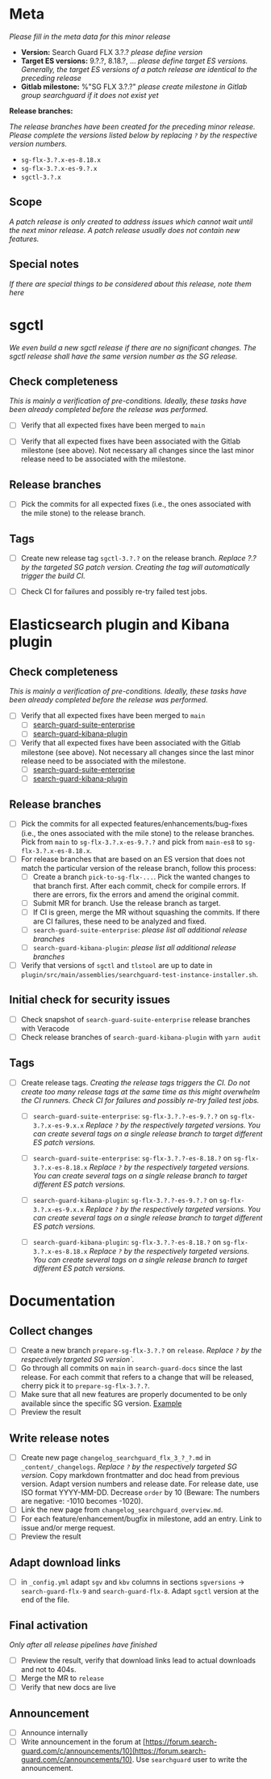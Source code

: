 # Meta

*Please fill in the meta data for this minor release*

* **Version:** Search Guard FLX 3.?.? *please define version*
* **Target ES versions:** 9.?.?, 8.18.?, ... *please define target ES versions. Generally, the target ES versions of a patch release are identical to the preceding release*
* **Gitlab milestone:** %"SG FLX 3.?.?" *please create milestone in Gitlab group searchguard if it does not exist yet*

**Release branches:**

*The release branches have been created for the preceding minor release. Please complete the versions listed below by replacing `?` by the respective version numbers.* 

- `sg-flx-3.?.x-es-8.18.x`
- `sg-flx-3.?.x-es-9.?.x`
- `sgctl-3.?.x`


## Scope

*A patch release is only created to address issues which cannot wait until the next minor release. A patch release usually does not contain new features.*

## Special notes

*If there are special things to be considered about this release, note them here*

# sgctl

*We even build a new sgctl release if there are no significant changes. The sgctl release shall have the same version number as the SG release.*

## Check completeness 

*This is mainly a verification of pre-conditions. Ideally, these tasks have been already completed before the release was performed.*

- [ ] Verify that all expected fixes have been merged to `main` 
- [ ] Verify that all expected fixes have been associated with the Gitlab milestone (see above). Not necessary all changes since the last minor release need to be associated with the milestone. 


## Release branches

- [ ] Pick the commits for all expected fixes (i.e., the ones associated with the mile stone) to the release branch. 

## Tags

- [ ] Create new release tag `sgctl-3.?.?` on the release branch. *Replace ?.? by the targeted SG patch version. Creating the tag will automatically trigger the build CI.*
- [ ] Check CI for failures and possibly re-try failed test jobs.


# Elasticsearch plugin and Kibana plugin


## Check completeness 

*This is mainly a verification of pre-conditions. Ideally, these tasks have been already completed before the release was performed.*

- [ ] Verify that all expected fixes have been merged to `main` 
  - [ ] [search-guard-suite-enterprise](https://git.floragunn.com/search-guard/search-guard-suite-enterprise)
  - [ ] [search-guard-kibana-plugin](https://git.floragunn.com/search-guard/search-guard-kibana-plugin)
- [ ] Verify that all expected fixes have been associated with the Gitlab milestone (see above). Not necessary all changes since the last minor release need to be associated with the milestone. 
  - [ ] [search-guard-suite-enterprise](https://git.floragunn.com/search-guard/search-guard-suite-enterprise)
  - [ ] [search-guard-kibana-plugin](https://git.floragunn.com/search-guard/search-guard-kibana-plugin)

## Release branches

- [ ] Pick the commits for all expected features/enhancements/bug-fixes (i.e., the ones associated with the mile stone) to the release branches. Pick from `main` to `sg-flx-3.?.x-es-9.?.?` and pick from `main-es8` to `sg-flx-3.?.x-es-8.18.x`. 
- [ ] For release branches that are based on an ES version that does not match the particular version of the release branch, follow this process:
  - [ ] Create a branch `pick-to-sg-flx-...`. Pick the wanted changes to that branch first. After each commit, check for compile errors. If there are errors, fix the errors and amend the original commit.
  - [ ] Submit MR for branch. Use the release branch as target.
  - [ ] If CI is green, merge the MR without squashing the commits. If there are CI failures, these need to be analyzed and fixed.
  - [ ] `search-guard-suite-enterprise`: *please list all additional release branches* 
  - [ ] `search-guard-kibana-plugin`: *please list all additional release branches* 
- [ ] Verify that versions of `sgctl` and `tlstool` are up to date in `plugin/src/main/assemblies/searchguard-test-instance-installer.sh`.

## Initial check for security issues

- [ ] Check snapshot of `search-guard-suite-enterprise` release branches with Veracode
- [ ] Check release branches of `search-guard-kibana-plugin`  with `yarn audit`  

## Tags

- [ ] Create release tags. *Creating the release tags triggers the CI. Do not create too many release tags at the same time as this might overwhelm the CI runners. Check CI for failures and possibly re-try failed test jobs.*   
  - [ ] `search-guard-suite-enterprise`: `sg-flx-3.?.?-es-9.?.?` on `sg-flx-3.?.x-es-9.x.x` *Replace `?` by the respectively targeted versions. You can create several tags on a single release branch to target different ES patch versions.*
  - [ ] `search-guard-suite-enterprise`: `sg-flx-3.?.?-es-8.18.?` on `sg-flx-3.?.x-es-8.18.x` *Replace `?` by the respectively targeted versions. You can create several tags on a single release branch to target different ES patch versions.*  
  - [ ] `search-guard-kibana-plugin`: `sg-flx-3.?.?-es-9.?.?` on `sg-flx-3.?.x-es-9.x.x` *Replace `?` by the respectively targeted versions. You can create several tags on a single release branch to target different ES patch versions.*
  - [ ] `search-guard-kibana-plugin`: `sg-flx-3.?.?-es-8.18.?` on `sg-flx-3.?.x-es-8.18.x` *Replace `?` by the respectively targeted versions. You can create several tags on a single release branch to target different ES patch versions.*    
  
  
# Documentation

## Collect changes
 
- [ ] Create a new branch `prepare-sg-flx-3.?.?` on `release`.  *Replace `?` by the respectively targeted SG version`.* 
- [ ] Go through all commits on `main` in `search-guard-docs` since the last release. For each commit that refers to a change that will be released, cherry pick it to  `prepare-sg-flx-3.?.?`.
- [ ] Make sure that all new features are properly documented to be only available since the specific SG version. [Example](https://docs.search-guard.com/latest/elasticsearch-alerting-actions-email)
- [ ] Preview the result

## Write release notes

- [ ] Create new page `changelog_searchguard_flx_3_?_?.md` in `_content/_changelogs`.  *Replace `?` by the respectively targeted SG version.*  Copy markdown frontmatter and doc head from previous version. Adapt version numbers and release date. For release date, use ISO format YYYY-MM-DD. Decrease `order` by 10 (Beware: The numbers are negative: -1010 becomes -1020).
- [ ] Link the new page from `changelog_searchguard_overview.md`. 
- [ ] For each feature/enhancement/bugfix in milestone, add an entry. Link to issue and/or merge request.
- [ ] Preview the result

## Adapt download links

- [ ] in `_config.yml` adapt `sgv` and `kbv` columns in sections `sgversions` -> `search-guard-flx-9` and `search-guard-flx-8`. Adapt `sgctl` version at the end of the file.

## Final activation

*Only after all release pipelines have finished* 

- [ ] Preview the result, verify that download links lead to actual downloads and not to 404s.
- [ ] Merge the MR to `release`
- [ ] Verify that new docs are live

## Announcement

- [ ] Announce internally
- [ ] Write announcement in the forum at [https://forum.search-guard.com/c/announcements/10](https://forum.search-guard.com/c/announcements/10). Use `searchguard` user to write the announcement.
